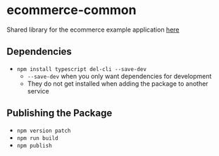 # ecommerce-common

Shared library for the ecommerce example application [here](github.com/kornsour/ecommerce-example)

## Dependencies

- `npm install typescript del-cli --save-dev`
  - `--save-dev` when you only want dependencies for development
  - They do not get installed when adding the package to another service

## Publishing the Package

- `npm version patch`
- `npm run build`
- `npm publish`

